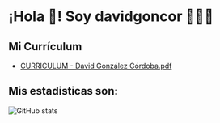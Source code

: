# ¡Hola 👋! Soy davidgoncor 👨🏻‍💻
## Mi Currículum

- [CURRICULUM - David González Córdoba.pdf](https://github.com/davidgoncor3005/davidgoncor3005/blob/main/CURRICULUM%20-%20David%20Gonz%C3%A1lez%20C%C3%B3rdoba.pdf)

## Mis estadisticas son:
![GitHub stats](https://github-readme-stats.vercel.app/api?username=anuraghazra&show_icons=true&theme=radical)


